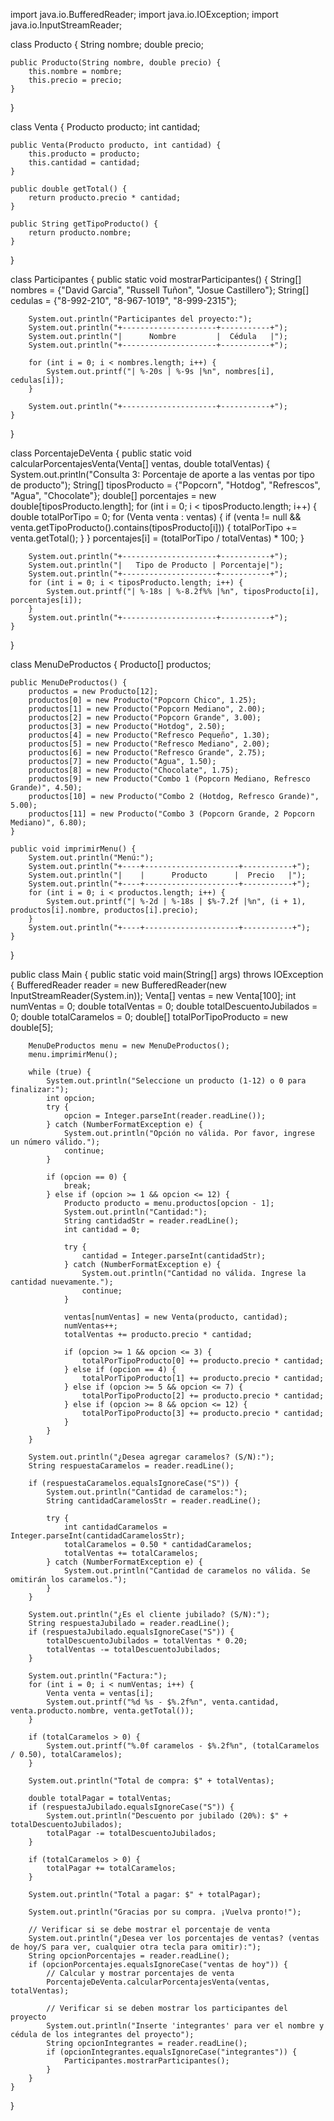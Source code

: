 
import java.io.BufferedReader;
import java.io.IOException;
import java.io.InputStreamReader;

class Producto {
    String nombre;
    double precio;

    public Producto(String nombre, double precio) {
        this.nombre = nombre;
        this.precio = precio;
    }
}

class Venta {
    Producto producto;
    int cantidad;

    public Venta(Producto producto, int cantidad) {
        this.producto = producto;
        this.cantidad = cantidad;
    }

    public double getTotal() {
        return producto.precio * cantidad;
    }

    public String getTipoProducto() {
        return producto.nombre;
    }
}

class Participantes {
    public static void mostrarParticipantes() {
        String[] nombres = {"David Garcia", "Russell Tuñon", "Josue Castillero"};
        String[] cedulas = {"8-992-210", "8-967-1019", "8-999-2315"};

        System.out.println("Participantes del proyecto:");
        System.out.println("+---------------------+-----------+");
        System.out.println("|      Nombre         |  Cédula   |");
        System.out.println("+---------------------+-----------+");

        for (int i = 0; i < nombres.length; i++) {
            System.out.printf("| %-20s | %-9s |%n", nombres[i], cedulas[i]);
        }

        System.out.println("+---------------------+-----------+");
    }
}

class PorcentajeDeVenta {
    public static void calcularPorcentajesVenta(Venta[] ventas, double totalVentas) {
        System.out.println("Consulta 3: Porcentaje de aporte a las ventas por tipo de producto");
        String[] tiposProducto = {"Popcorn", "Hotdog", "Refrescos", "Agua", "Chocolate"};
        double[] porcentajes = new double[tiposProducto.length];
        for (int i = 0; i < tiposProducto.length; i++) {
            double totalPorTipo = 0;
            for (Venta venta : ventas) {
                if (venta != null && venta.getTipoProducto().contains(tiposProducto[i])) {
                    totalPorTipo += venta.getTotal();
                }
            }
            porcentajes[i] = (totalPorTipo / totalVentas) * 100;
        }

        System.out.println("+---------------------+-----------+");
        System.out.println("|   Tipo de Producto | Porcentaje|");
        System.out.println("+---------------------+-----------+");
        for (int i = 0; i < tiposProducto.length; i++) {
            System.out.printf("| %-18s | %-8.2f%% |%n", tiposProducto[i], porcentajes[i]);
        }
        System.out.println("+---------------------+-----------+");
    }
}

class MenuDeProductos {
    Producto[] productos;

    public MenuDeProductos() {
        productos = new Producto[12];
        productos[0] = new Producto("Popcorn Chico", 1.25);
        productos[1] = new Producto("Popcorn Mediano", 2.00);
        productos[2] = new Producto("Popcorn Grande", 3.00);
        productos[3] = new Producto("Hotdog", 2.50);
        productos[4] = new Producto("Refresco Pequeño", 1.30);
        productos[5] = new Producto("Refresco Mediano", 2.00);
        productos[6] = new Producto("Refresco Grande", 2.75);
        productos[7] = new Producto("Agua", 1.50);
        productos[8] = new Producto("Chocolate", 1.75);
        productos[9] = new Producto("Combo 1 (Popcorn Mediano, Refresco Grande)", 4.50);
        productos[10] = new Producto("Combo 2 (Hotdog, Refresco Grande)", 5.00);
        productos[11] = new Producto("Combo 3 (Popcorn Grande, 2 Popcorn Mediano)", 6.80);
    }

    public void imprimirMenu() {
        System.out.println("Menú:");
        System.out.println("+----+---------------------+-----------+");
        System.out.println("|    |      Producto      |  Precio   |");
        System.out.println("+----+---------------------+-----------+");
        for (int i = 0; i < productos.length; i++) {
            System.out.printf("| %-2d | %-18s | $%-7.2f |%n", (i + 1), productos[i].nombre, productos[i].precio);
        }
        System.out.println("+----+---------------------+-----------+");
    }
}

public class Main {
    public static void main(String[] args) throws IOException {
        BufferedReader reader = new BufferedReader(new InputStreamReader(System.in));
        Venta[] ventas = new Venta[100];
        int numVentas = 0;
        double totalVentas = 0;
        double totalDescuentoJubilados = 0;
        double totalCaramelos = 0;
        double[] totalPorTipoProducto = new double[5];

        MenuDeProductos menu = new MenuDeProductos();
        menu.imprimirMenu();

        while (true) {
            System.out.println("Seleccione un producto (1-12) o 0 para finalizar:");
            int opcion;
            try {
                opcion = Integer.parseInt(reader.readLine());
            } catch (NumberFormatException e) {
                System.out.println("Opción no válida. Por favor, ingrese un número válido.");
                continue;
            }

            if (opcion == 0) {
                break;
            } else if (opcion >= 1 && opcion <= 12) {
                Producto producto = menu.productos[opcion - 1];
                System.out.println("Cantidad:");
                String cantidadStr = reader.readLine();
                int cantidad = 0;

                try {
                    cantidad = Integer.parseInt(cantidadStr);
                } catch (NumberFormatException e) {
                    System.out.println("Cantidad no válida. Ingrese la cantidad nuevamente.");
                    continue;
                }

                ventas[numVentas] = new Venta(producto, cantidad);
                numVentas++;
                totalVentas += producto.precio * cantidad;

                if (opcion >= 1 && opcion <= 3) {
                    totalPorTipoProducto[0] += producto.precio * cantidad;
                } else if (opcion == 4) {
                    totalPorTipoProducto[1] += producto.precio * cantidad;
                } else if (opcion >= 5 && opcion <= 7) {
                    totalPorTipoProducto[2] += producto.precio * cantidad;
                } else if (opcion >= 8 && opcion <= 12) {
                    totalPorTipoProducto[3] += producto.precio * cantidad;
                }
            }
        }

        System.out.println("¿Desea agregar caramelos? (S/N):");
        String respuestaCaramelos = reader.readLine();

        if (respuestaCaramelos.equalsIgnoreCase("S")) {
            System.out.println("Cantidad de caramelos:");
            String cantidadCaramelosStr = reader.readLine();

            try {
                int cantidadCaramelos = Integer.parseInt(cantidadCaramelosStr);
                totalCaramelos = 0.50 * cantidadCaramelos;
                totalVentas += totalCaramelos;
            } catch (NumberFormatException e) {
                System.out.println("Cantidad de caramelos no válida. Se omitirán los caramelos.");
            }
        }

        System.out.println("¿Es el cliente jubilado? (S/N):");
        String respuestaJubilado = reader.readLine();
        if (respuestaJubilado.equalsIgnoreCase("S")) {
            totalDescuentoJubilados = totalVentas * 0.20;
            totalVentas -= totalDescuentoJubilados;
        }

        System.out.println("Factura:");
        for (int i = 0; i < numVentas; i++) {
            Venta venta = ventas[i];
            System.out.printf("%d %s - $%.2f%n", venta.cantidad, venta.producto.nombre, venta.getTotal());
        }

        if (totalCaramelos > 0) {
            System.out.printf("%.0f caramelos - $%.2f%n", (totalCaramelos / 0.50), totalCaramelos);
        }

        System.out.println("Total de compra: $" + totalVentas);

        double totalPagar = totalVentas;
        if (respuestaJubilado.equalsIgnoreCase("S")) {
            System.out.println("Descuento por jubilado (20%): $" + totalDescuentoJubilados);
            totalPagar -= totalDescuentoJubilados;
        }

        if (totalCaramelos > 0) {
            totalPagar += totalCaramelos;
        }

        System.out.println("Total a pagar: $" + totalPagar);

        System.out.println("Gracias por su compra. ¡Vuelva pronto!");

        // Verificar si se debe mostrar el porcentaje de venta
        System.out.println("¿Desea ver los porcentajes de ventas? (ventas de hoy/S para ver, cualquier otra tecla para omitir):");
        String opcionPorcentajes = reader.readLine();
        if (opcionPorcentajes.equalsIgnoreCase("ventas de hoy")) {
            // Calcular y mostrar porcentajes de venta
            PorcentajeDeVenta.calcularPorcentajesVenta(ventas, totalVentas);

            // Verificar si se deben mostrar los participantes del proyecto
            System.out.println("Inserte 'integrantes' para ver el nombre y cédula de los integrantes del proyecto");
            String opcionIntegrantes = reader.readLine();
            if (opcionIntegrantes.equalsIgnoreCase("integrantes")) {
                Participantes.mostrarParticipantes();
            }
        }
    }
}
